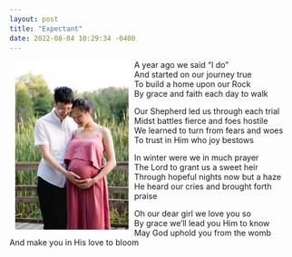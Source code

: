 ```yaml
---
layout: post
title: "Expectant"
date: 2022-08-04 10:29:34 -0400
---
```


<img src="/assets/maternity.jpg" align="left" width="200" hspace="10">

A year ago we said “I do”  
And started on our journey true  
To build a home upon our Rock  
By grace and faith each day to walk  

Our Shepherd led us through each trial  
Midst battles fierce and foes hostile  
We learned to turn from fears and woes  
To trust in Him who joy bestows   

In winter were we in much prayer  
The Lord to grant us a sweet heir  
Through hopeful nights now but a haze  
He heard our cries and brought forth praise  

Oh our dear girl we love you so  
By grace we’ll lead you Him to know  
May God uphold you from the womb  
And make you in His love to bloom  

